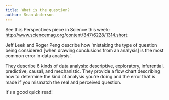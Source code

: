 ```yaml
---
title: What is the question?
author: Sean Anderson
---
```


See this Perspectives piece in Science this week:
<http://www.sciencemag.org/content/347/6228/1314.short>

Jeff Leek and Roger Peng describe how 'mistaking the type of question being considered [when drawing conclusions from an analysis] is the most common error in data analysis'.

They describe 6 kinds of data analysis: descriptive, exploratory, inferential, predictive, causal, and mechanistic. They provide a flow chart describing how to determine the kind of analysis you're doing and the error that is made if you mismatch the real and perceived question.

It's a good quick read!
